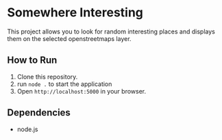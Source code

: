 # Somewhere Interesting

This project allows you to look for random interesting places and displays them on the selected openstreetmaps layer.

## How to Run

1. Clone this repository.
2. run `node .` to start the application
2. Open `http://localhost:5000` in your browser.

## Dependencies

- node.js